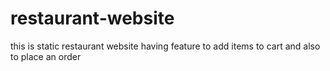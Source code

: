 # restaurant-website
this is static restaurant website having feature to add items to cart and also to place an order 
